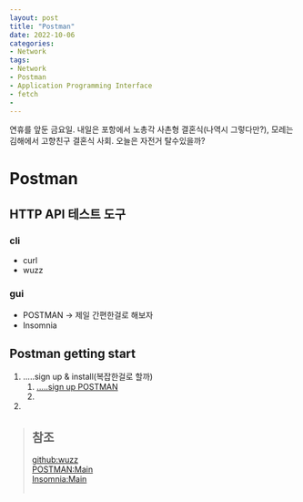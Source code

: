 ```yaml
---
layout: post
title: "Postman"
date: 2022-10-06
categories:
- Network
tags:
- Network
- Postman
- Application Programming Interface
- fetch
- 
---
```


연휴를 앞둔 금요일. 내일은 포항에서 노총각 사촌형 결혼식(나역시 그렇다만?), 모레는 김해에서 고향친구 결혼식 사회. 오늘은 자전거 탈수있을까?

# Postman

## HTTP API 테스트 도구

### cli

- curl
- wuzz

### gui

- POSTMAN -> 제일 간편한걸로 해보자
- Insomnia

## Postman getting start

1. .....sign up & install(복잡한걸로 할까)
   1. [.....sign up POSTMAN](https://identity.getpostman.com/signup)
   2. 
2. 

> ## 참조
> [github:wuzz](https://github.com/asciimoo/wuzz)   
> [POSTMAN:Main](https://www.postman.com/)   
> [Insomnia:Main](https://insomnia.rest/)   
> []()   
> []()   